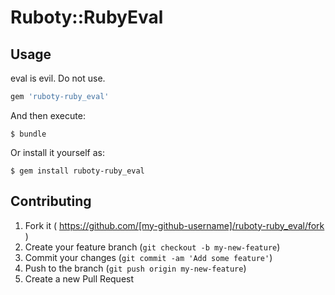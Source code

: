 # Ruboty::RubyEval

## Usage

eval is evil.
Do not use.

```ruby
gem 'ruboty-ruby_eval'
```

And then execute:

    $ bundle

Or install it yourself as:

    $ gem install ruboty-ruby_eval

## Contributing

1. Fork it ( https://github.com/[my-github-username]/ruboty-ruby_eval/fork )
2. Create your feature branch (`git checkout -b my-new-feature`)
3. Commit your changes (`git commit -am 'Add some feature'`)
4. Push to the branch (`git push origin my-new-feature`)
5. Create a new Pull Request
